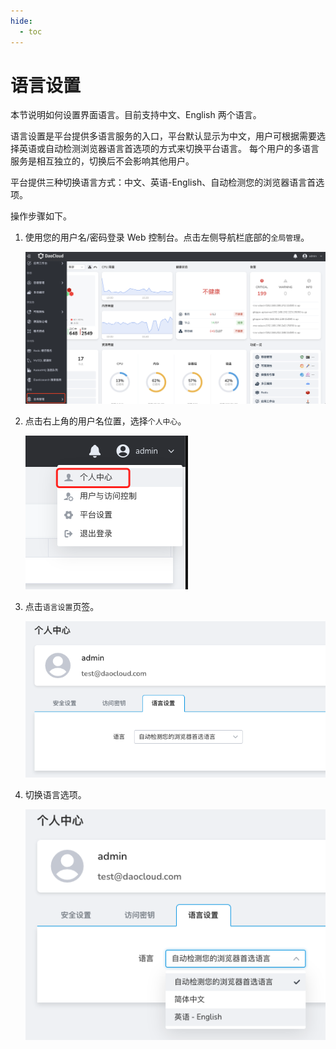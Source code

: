 ```yaml
---
hide:
  - toc
---
```


# 语言设置

本节说明如何设置界面语言。目前支持中文、English 两个语言。

语言设置是平台提供多语言服务的入口，平台默认显示为中文，用户可根据需要选择英语或自动检测浏览器语言首选项的方式来切换平台语言。
每个用户的多语言服务是相互独立的，切换后不会影响其他用户。

平台提供三种切换语言方式：中文、英语-English、自动检测您的浏览器语言首选项。

操作步骤如下。

1. 使用您的用户名/密码登录 Web 控制台。点击左侧导航栏底部的`全局管理`。

    ![](../../images/ws01.png)

2. 点击右上角的用户名位置，选择`个人中心`。

    ![](../../images/lang01.png)

3. 点击`语言设置`页签。

    ![](../../images/lang02.png)

4. 切换语言选项。

    ![](../../images/lang03.png)

